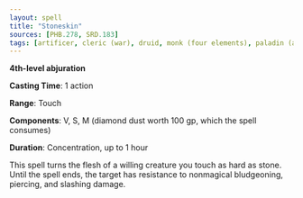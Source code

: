 ```yaml
---
layout: spell
title: "Stoneskin"
sources: [PHB.278, SRD.183]
tags: [artificer, cleric (war), druid, monk (four elements), paladin (ancients), paladin (conquest), paladin (redemption), sorcerer, ranger, wizard, level4, abjuration]
---
```


**4th-level abjuration**

**Casting Time**: 1 action

**Range**: Touch

**Components**: V, S, M (diamond dust worth 100 gp, which the spell consumes)

**Duration**: Concentration, up to 1 hour

This spell turns the flesh of a willing creature you touch as hard as stone. Until the spell ends, the target has resistance to nonmagical bludgeoning, piercing, and slashing damage.
